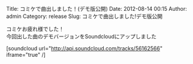 Title: コミケで曲出しました！(デモ版公開)
Date: 2012-08-14 00:15
Author: admin
Category: release
Slug: コミケで曲出しました!デモ版公開

コミケお疲れ様でした！  
今回出した曲のデモバージョンをSoundcloudにアップしました

[soundcloud url="http://api.soundcloud.com/tracks/56162566"
iframe="true" /]
